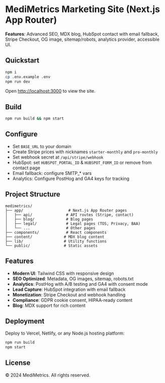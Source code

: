 # MediMetrics Marketing Site (Next.js App Router)

**Features**: Advanced SEO, MDX blog, HubSpot contact with email fallback, Stripe Checkout, OG image, sitemap/robots, analytics provider, accessible UI.

## Quickstart

```bash
npm i
cp .env.example .env
npm run dev
```

Open [http://localhost:3000](http://localhost:3000) to view the site.

## Build

```bash
npm run build && npm start
```

## Configure

- Set `BASE_URL` to your domain
- Create Stripe prices with nicknames `starter-monthly` and `pro-monthly`
- Set webhook secret at `/api/stripe/webhook`
- HubSpot: set `HUBSPOT_PORTAL_ID` & `HUBSPOT_FORM_ID` or remove from contact page
- Email fallback: configure SMTP_* vars
- Analytics: Configure PostHog and GA4 keys for tracking

## Project Structure

```
medimetrics/
├── app/                    # Next.js App Router pages
│   ├── api/               # API routes (Stripe, contact)
│   ├── blog/              # Blog pages
│   ├── legal/             # Legal pages (TOS, Privacy, BAA)
│   └── ...                # Other pages
├── components/            # React components
├── content/              # MDX blog content
├── lib/                  # Utility functions
└── public/               # Static assets
```

## Features

- **Modern UI**: Tailwind CSS with responsive design
- **SEO Optimized**: Metadata, OG images, sitemap, robots.txt
- **Analytics**: PostHog with A/B testing and GA4 with consent mode
- **Lead Capture**: HubSpot integration with email fallback
- **Monetization**: Stripe Checkout and webhook handling
- **Compliance**: GDPR cookie consent, HIPAA-ready content
- **Blog**: MDX support for rich content

## Deployment

Deploy to Vercel, Netlify, or any Node.js hosting platform:

```bash
npm run build
npm start
```

## License

© 2024 MediMetrics. All rights reserved.